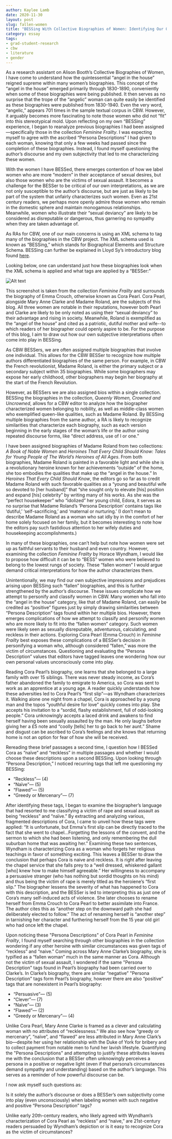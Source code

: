 ```yaml
---
author: Kaylee Lamb
date: 2020-11-30
layout: post
slug: fallen-women
title: "BESSing With Collective Biographies of Women: Identifying Our Own Misconceptions of the “Fallen Woman”"
category: essay
tags:
- grad-student-research
- cbw
- literature
- gender
---
```

As a research assistant on Alison Booth’s Collective Biographies of Women, I have come to understand how the quintessential “angel in the house” reigned supreme within many women’s biographies. This concept of the “angel in the house” emerged primarily through 1830-1890, conveniently when some of these biographies were being published. It then serves as no surprise that the trope of the “angelic” woman can quite easily be identified as these biographies were published from 1830-1940. Even the very word, “angelic,” appears 701 times in the sample textual corpus in CBW. However, it arguably becomes more fascinating to note those women who did not “fit” into this stereotypical mold. Upon reflecting on my own “BESSing” experience, I began to reanalyze previous biographies I had been assigned—specifically those in the collection *Feminine Frailty*. I was expecting myself to agree with the ascribed “Persona Descriptions” I had given to each woman, knowing that only a few weeks had passed since the completion of these biographies. Instead, I found myself questioning the author’s discourse and my own subjectivity that led to me characterizing these women.   

With the women I have BESSed, there emerges contention of how we label women who are more “modern” in their acceptance of sexual desires, but also those women who are the victims of sexual assault. It becomes a challenge for the BESSer to be critical of our own interpretations, as we are not only susceptible to the author’s discourse, but are just as likely to be part of the system that unfairly characterizes such women. Even as 21st century readers, we perhaps more openly admire those women who remain in the domestic sphere and maintain monogamous relationships. Meanwhile, women who illustrate their “sexual deviancy” are likely to be considered as disreputable or dangerous, thus garnering no sympathy when they are taken advantage of.  

As RAs for CBW, one of our main concerns is using an XML schema to tag many of the biographies in the CBW project. The XML schema used is known as “BESSing,” which stands for Biographical Elements and Structure Schema. BESSing can further be explained in Lloyd Sy’s introductory blog found [here](https://scholarslab.lib.virginia.edu/blog/bess-primer/).


Looking below, one can understand just how these biographies look when the XML schema is applied and what tags are applied by a “BESSer:”

![Alt text](/assets/post-media/lamb-fallen-women/lamb-one.png)
 
This screenshot is taken from the collection *Feminine Frailty* and surrounds the biography of Emma Crouch, otherwise known as Cora Pearl. Cora Pearl, alongside Mary Anne Clarke and Madame Roland, are the subjects of this blog. All three women are notable in their reputations, however both Pearl and Clarke are likely to be only noted as using their “sexual deviancy” to their advantage and rising in society. Meanwhile, Roland is exemplified as the “angel of the house” and cited as a patriotic, dutiful mother and wife--to which readers of her biographer could openly aspire to be. For the purpose of this blog, I aim to draw out how our own subjective interpretations often come into play in BESSing.  

As CBW BESSers, we are often assigned multiple biographies that involve one individual. This allows for the CBW BESSer to recognize how multiple authors differentiated biographies of the same person. For example, in CBW the French revolutionist, Madame Roland, is either the primary subject or a secondary subject within 35 biographies. While some biographers may expose her early childhood, other biographers may begin her biography at the start of the French Revolution.  

However, as BESSers we are also assigned bios within a single collection. BESSing the biographies in the collection, *Queenly Women, Crowned and Uncrowned*, allows for a CBW editor to analyze how the biographer characterized women belonging to nobility, as well as middle-class women who exemplified queen-like qualities, such as Madame Roland. By BESSing multiple biographies from the same author, a RA is likely to recognize similarities that characterize each biography, such as each version beginning in the early stages of the woman’s life or the author using repeated discourse forms, like “direct address, use of I or one.”  

I have been assigned biographies of Madame Roland from two collections: *A Book of Noble Women* and *Heroines That Every Child Should Know: Tales for Young People of The World’s Heroines of All Ages*. From both biographies, Madame Roland is painted in a favorable light and while she is a revolutionary heroine known for her achievements “outside” of the home, she too embodies the qualities that make up the “angel in the house.” In *Heroines That Every Child Should Know*, the editors go so far as to credit Madame Roland with such favorable qualities as a “young and beautiful wife so devoted to [her husband]” that “she sought only to elevate [his] position and expand [his] celebrity” by writing many of his works. As she was the “perfect housekeeper” who “idolized” her young child, Edora, it serves as no surprise that Madame Roland’s ‘Persona Description’ contains tags like ‘dutiful,’ ‘self-sacrificing,’ and ‘maternal or nurturing.’ (I don’t mean to describe Madame Roland as a woman who sat idly by in the comfort of her home solely focused on her family, but it becomes interesting to note how the editors pay such fastidious attention to her wifely duties and housekeeping accomplishments.)  

In many of these biographies, one can’t help but note how women were set up as faithful servants to their husband and even country. However, examining the collection *Feminine Frailty* by Horace Wyndham, I would like to propose how difficult it can be to “BESS” women who were believed to belong to the lowest rungs of society. These “fallen women” I would argue demand critical interpretations for how the author characterizes them.  

Unintentionally, we may find our own subjective impressions and prejudices arising upon BESSing such “fallen” biographies, and this is further strengthened by the author’s discourse. These issues complicate how we attempt to personify and classify women in CBW. Many women who fall into the “angel in the house” category, like that of Madame Roland, can easily be credited as “positive” figures just by simply drawing similarities between “Persona Description” tags found within her multiple bios. However, there emerges complications of how we attempt to classify and personify women who are more likely to fit into the “fallen women” category. Such women were likely seen as sexually disreputable, adventurous, calculating, and reckless in their actions. Exploring Cora Pearl (Emma Crouch) in *Feminine Frailty* best exposes these complications of a BESSer’s decision in personifying a woman who, although considered “fallen,” was more the victim of circumstances. Questioning and evaluating the “Persona Description” values that editors have tagged leaves one wondering how our own personal values unconsciously come into play.  

Reading Cora Pearl’s biography, one learns that she belonged to a large family with over 15 siblings. There was never steady income, as Cora’s father abandoned the family to emigrate to America, so Cora was sent to work as an apprentice at a young age. A reader quickly understands how these adversities led to Cora Pearl’s “first slip”—as Wyndham characterizes it. Walking alone one night from a chapel, Cora is approached by a young man and the topos “youthful desire for love” quickly comes into play. She accepts his invitation to a “sordid, flashy establishment, full of odd-looking people.” Cora unknowingly accepts a laced drink and awakens to find herself having been sexually assaulted by the man. He only laughs before giving her a £5 note and “coolly [tells] her to go back to her aunt.” Shame and disgust can be ascribed to Cora’s feelings and she knows that returning home is not an option for fear of how she will be received.  

Rereading these brief passages a second time, I question how I BESSed Cora as “naïve” and “reckless” in multiple passages and whether I would choose these descriptions upon a second BESSing. Upon looking through “Persona Description,” I noticed recurring tags that left me questioning my BESSing:

* “Reckless”— (4)
* “Naïve”— (5)
* “Flawed”— (5)
* “Greedy or Mercenary”— (7)   

 After identifying these tags, I began to examine the biographer’s language that had resorted to me classifying a victim of rape and sexual assault as being “reckless” and “naïve.” By extracting and analyzing various, fragmented descriptions of Cora, I came to unveil how these tags were applied: “It is unfortunate, but Emma's first slip can be directly traced to the fact that she went to chapel…Forgetting the lessons of the convent, and the sermon to which she had been listening, and only remembering the dull suburban home that was awaiting her.” Examining these two sentences, Wyndham is characterizing Cora as a woman who forgets her religious teachings in favor of something exciting. This leaves a BESSer to draw the conclusion that perhaps Cora is naive and reckless. It is right after leaving the chapel service that she falls prey to a “well dressed, whiskered gallant [who] knew how to make himself agreeable.” Her willingness to accompany a persuasive stranger (who has nothing but sordid thoughts on his mind) and thus being the victim of rape is merely titled as the heroiene’s “first slip.” The biographer lessens the severity of what has happened to Cora with this description, and the BESSer is led to interpreting this as just one of Cora’s many self-induced acts of violence. She later chooses to rename herself from Emma Crouch to Cora Pearl to better assimilate into France. The author cites this as “another step on the downward path she had deliberately elected to follow.” The act of renaming herself is “another step” in tarnishing her character and furthering herself from the 15 year old girl who had once left the chapel.   

Upon noticing these "Persona Descriptions" of Cora Pearl in *Feminine Frailty*, I found myself searching through other biographies in the collection wondering if any other heroine with similar circumstances was given tags of “reckless” and “naive.” Coming across Mary Anne Clarke’s biography, she is typified as a “fallen woman” much in the same manner as Cora. Although not the victim of sexual assault, I wondered if the same "Persona Description" tags found in Pearl’s biography had been carried over to Clarke’s. In Clarke’s biography, there are similar “negative” "Persona Description" tags form Pearl’s biography, however there are also “positive” tags that are nonexistent in Pearl’s biography:  

* “Persuasive”— (5)
* “Clever”— (7)
* “Naïve”— (3)
* “Flawed”— (2)
* “Greedy or Mercenary”— (4)  

Unlike Cora Pearl, Mary Anne Clarke is framed as a clever and calculating woman with no attributes of “recklessness.” We also see how “greedy or mercenary”, “naïve”, and “flawed” are less attributed in Mary Anne Clark’s bio—despite her using her relationship with the Duke of York for bribery and to collect payment from notable men to fund her lavish lifestyle. Quantifying the "Persona Descriptions" and attempting to justify these attributes leaves me with the conclusion that a BESSer often unknowingly perceives a persona in a positive or negative light (even if that persona’s circumstances demand sympathy and understanding) based on the author’s language. This serves as a reminder of how powerful discourse can be.   

I now ask myself such questions as:  

Is it solely the author’s discourse or does a BESSer’s own subjectivity come into play (even unconsciously) when labeling women with such negative and positive “Persona Description” tags?  

Unlike early 20th-century readers, who likely agreed with Wyndham’s characterization of Cora Pearl as “reckless” and “naive,” are 21st-century readers persuaded by Wyndham’s depiction or is it easy to recognize Cora as the victim of circumstances?
 